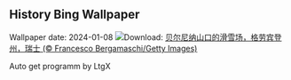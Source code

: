 ## History Bing Wallpaper
Wallpaper date: 2024-01-08
![](https://www.bing.com/th?id=OHR.BerninaPass_ZH-CN5776010452_UHD.jpg&w=1000)Download: [贝尔尼纳山口的滑雪场，格劳宾登州，瑞士 (© Francesco Bergamaschi/Getty Images)](https://www.bing.com/th?id=OHR.BerninaPass_ZH-CN5776010452_UHD.jpg)

Auto get programm by LtgX
